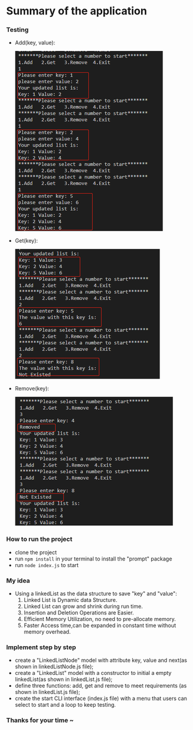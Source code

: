 # Summary of the application

### Testing 
- Add(key, value):
    <p><img src="./screenshots/add.png"></p>
- Get(key):
    <p><img src="./screenshots/get.png"></p>
- Remove(key):
    <p><img src="./screenshots/remove.png"></p>


### How to run the project
- clone the project
- run `npm install` in your terminal to install the "prompt" package
- run `node index.js` to start


### My idea
- Using a linkedList as the data structure to save "key" and "value": <br>
    1. Linked List is Dynamic data Structure.
    2. Linked List can grow and shrink during run time.
    3. Insertion and Deletion Operations are Easier.
    4. Efficient Memory Utilization, no need to pre-allocate memory.
    5. Faster Access time,can be expanded in constant time without memory overhead.

### Implement step by step
- create a "LinkedListNode" model with attribute key, value and next(as shown in linkedListNode.js file);
- create a "LinkedList" model with a constructor to initial a empty linkedList(as shown in linkedList.js file); 
- define three functions: add, get and remove to meet requirements (as shown in linkedList.js file); 
- create the start CLI interface (index.js file) with a menu that users can select to start and a loop to keep testing.

### Thanks for your time ~


